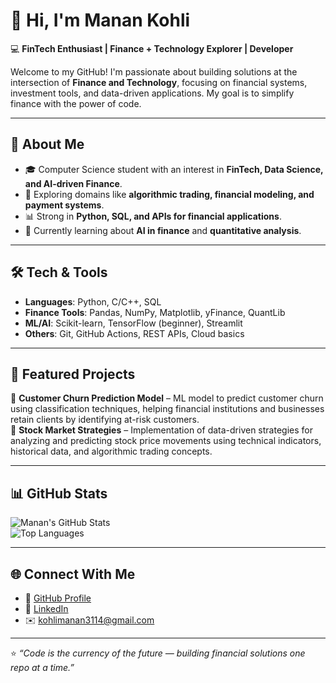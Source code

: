 # 👋 Hi, I'm Manan Kohli  

💻 **FinTech Enthusiast | Finance + Technology Explorer | Developer**  

Welcome to my GitHub! I'm passionate about building solutions at the intersection of **Finance and Technology**, focusing on financial systems, investment tools, and data-driven applications. My goal is to simplify finance with the power of code.  

---

## 🚀 About Me  
- 🎓 Computer Science student with an interest in **FinTech, Data Science, and AI-driven Finance**.  
- 💸 Exploring domains like **algorithmic trading, financial modeling, and payment systems**.  
- 📊 Strong in **Python, SQL, and APIs for financial applications**.  
- 🌱 Currently learning about **AI in finance** and **quantitative analysis**.  

---

## 🛠️ Tech & Tools  
- **Languages**: Python, C/C++, SQL  
- **Finance Tools**: Pandas, NumPy, Matplotlib, yFinance, QuantLib  
- **ML/AI**: Scikit-learn, TensorFlow (beginner), Streamlit  
- **Others**: Git, GitHub Actions, REST APIs, Cloud basics  

---

## 📌 Featured Projects  
🔹 **Customer Churn Prediction Model** – ML model to predict customer churn using classification techniques, helping financial institutions and businesses retain clients by identifying at-risk customers.  
🔹 **Stock Market Strategies** – Implementation of data-driven strategies for analyzing and predicting stock price movements using technical indicators, historical data, and algorithmic trading concepts.   

---

## 📊 GitHub Stats  
![Manan's GitHub Stats](https://github-readme-stats.vercel.app/api?username=Manan3114&show_icons=true&theme=tokyonight)  
![Top Languages](https://github-readme-stats.vercel.app/api/top-langs/?username=Manan3114&layout=compact&theme=tokyonight)  

---

## 🌐 Connect With Me  
- 💼 [GitHub Profile](https://github.com/Manan3114)  
- 🔗 [LinkedIn](https://www.linkedin.com/in/manankohli31/)  
- ✉️ kohlimanan3114@gmail.com 

---

⭐️ *“Code is the currency of the future — building financial solutions one repo at a time.”*
